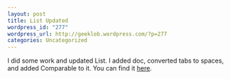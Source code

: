 ```yaml
--- 
layout: post
title: List Updated
wordpress_id: "277"
wordpress_url: http://geeklob.wordpress.com/?p=277
categories: Uncategorized
---
```

I did some work and updated List. I added doc, converted tabs to spaces, and added Comparable to it. You can find it <a href="https://github.com/indigo747/list">here</a>.
